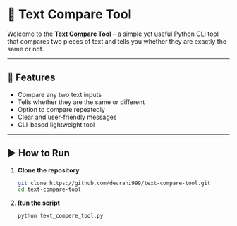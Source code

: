 # 📄 Text Compare Tool

Welcome to the **Text Compare Tool** – a simple yet useful Python CLI tool that compares two pieces of text and tells you whether they are exactly the same or not.

---

## 📌 Features

- Compare any two text inputs
- Tells whether they are the same or different
- Option to compare repeatedly
- Clear and user-friendly messages
- CLI-based lightweight tool

---

## ▶️ How to Run

1. **Clone the repository**

   ```bash
   git clone https://github.com/devrahi999/text-compare-tool.git
   cd text-compare-tool
2. **Run the script**
   ```bash
   python text_compere_tool.py

